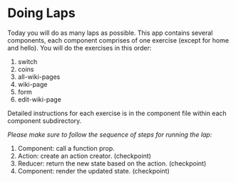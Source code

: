 # Doing Laps

Today you will do as many laps as possible. This app contains several components, each component comprises of one exercise (except for home and hello). You will do the exercises in this order:

1. switch
2. coins
3. all-wiki-pages
4. wiki-page
5. form
6. edit-wiki-page

Detailed instructions for each exercise is in the component file within each component subdirectory.

*Please make sure to follow the sequence of steps for running the lap:*

1. Component: call a function prop.
2. Action: create an action creator. (checkpoint)
3. Reducer: return the new state based on the action. (checkpoint)
4. Component: render the updated state. (checkpoint)
